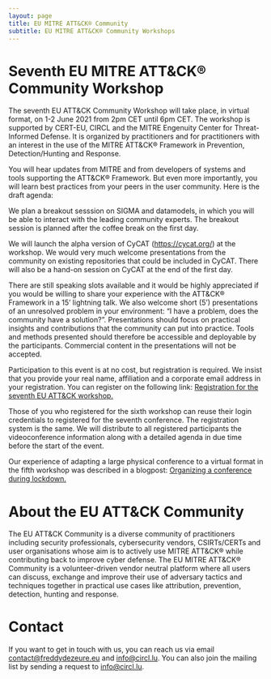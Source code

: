 ```yaml
---
layout: page
title: EU MITRE ATT&CK® Community
subtitle: EU MITRE ATT&CK® Community Workshops
---
```


# Seventh EU MITRE ATT&CK® Community Workshop

The seventh EU ATT&CK Community Workshop will take place, in virtual format, on 1-2 June 2021 from 2pm CET until 6pm CET. The workshop is supported by CERT-EU, CIRCL and the MITRE Engenuity Center for Threat-Informed Defense. It is organized by practitioners and for practitioners with an interest in the use of the MITRE ATT&CK® Framework in Prevention, Detection/Hunting and Response. 

You will hear updates from MITRE and from developers of systems and tools supporting the ATT&CK® Framework. But even more importantly, you will learn best practices from your peers in the user community. Here is the draft agenda:

We plan a breakout sesssion on SIGMA and datamodels, in which you will be able to interact with the leading community experts. The breakout session is planned after the coffee break on the first day.

We will launch the alpha version of CyCAT (https://cycat.org/) at the workshop. We would very much welcome presentations from the community on existing repositories that could be included in CyCAT. There will also be a hand-on session on CyCAT at the end of the first day. 

There are still speaking slots available and it would be highly appreciated if you would be willing to share your experience with the ATT&CK® Framework in a 15’ lightning talk. We also welcome short (5’) presentations of an unresolved problem in your environment: “I have a problem, does the community have a solution?”. Presentations should focus on practical insights and contributions that the community can put into practice. Tools and methods presented should therefore be accessible and deployable by the participants. Commercial content in the presentations will not be accepted. 

Participation to this event is at no cost, but registration is required. We insist that you provide your real name, affiliation and a corporate email address in your registration. You can register on the following link:
<a href="https://scic.ec.europa.eu/ew/register/dgscic/EU_MITRE_ATTACK_01_01_June_2021_virtual/e/lk/g/23630/k/"> Registration for the seventh EU ATT&CK workshop.</a>

Those of you who registered for the sixth workshop can reuse their login credentials to registered for the seventh conference. The registration system is the same. We will distribute to all registered participants the videoconference information along with a detailed agenda in due time before the start of the event.

Our experience of adapting a large physical conference to a virtual format in the fifth workshop was described in a blogpost:
<a href="https://medium.com/@contact_98783/organizing-a-conference-during-lockdown-4486d722eee1"> Organizing a conference during lockdown.</a>

# About the EU ATT&CK Community

The EU ATT&CK Community is a diverse community of practitioners including security professionals, cybersecurity vendors, CSIRTs/CERTs and user organisations whose aim is to actively use MITRE ATT&CK® while contributing back to improve cyber defense. The EU MITRE ATT&CK® Community is a volunteer-driven vendor neutral platform where all users can discuss, exchange and improve their use of adversary tactics and techniques together in practical use cases like attribution, prevention, detection, hunting and response.

# Contact

If you want to get in touch with us, you can reach us via email contact@freddydezeure.eu and info@circl.lu. You can also join the mailing list by sending a request to info@circl.lu.
